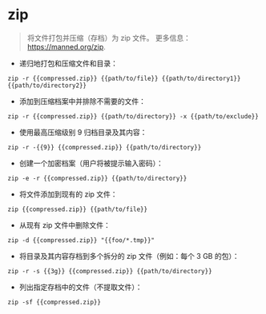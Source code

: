 # zip

> 将文件打包并压缩（存档）为 zip 文件。
> 更多信息： <https://manned.org/zip>.

- 递归地打包和压缩文件和目录：

`zip -r {{compressed.zip}} {{path/to/file}} {{path/to/directory1}} {{path/to/directory2}}`

- 添加到压缩档案中并排除不需要的文件：

`zip -r {{compressed.zip}} {{path/to/directory}} -x {{path/to/exclude}}`

- 使用最高压缩级别 9 归档目录及其内容：

`zip -r -{{9}} {{compressed.zip}} {{path/to/directory}}`

- 创建一个加密档案（用户将被提示输入密码）：

`zip -e -r {{compressed.zip}} {{path/to/directory}}`

- 将文件添加到现有的 zip 文件：

`zip {{compressed.zip}} {{path/to/file}}`

- 从现有 zip 文件中删除文件：

`zip -d {{compressed.zip}} "{{foo/*.tmp}}"`

- 将目录及其内容存档到多个拆分的 zip 文件（例如：每个 3 GB 的包）：

`zip -r -s {{3g}} {{compressed.zip}} {{path/to/directory}}`

- 列出指定存档中的文件（不提取文件）：

`zip -sf {{compressed.zip}}`
